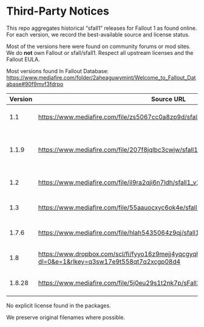 # Third-Party Notices

This repo aggregates historical “sfall1” releases for Fallout 1 as found online.
For each version, we record the best-available source and license status.

Most of the versions here were found on community forums or mod sites.
We do **not** own Fallout or sfall/sfall1. Respect all upstream licenses and
the Fallout EULA.

Most versions found In Fallout Database:
https://www.mediafire.com/folder/2aheaguwymint/Welcome_to_Fallout_Database#90f9mvf3fdrpo

| Version | Source URL                                                                                              | Updated             | Notes                             |
|---------|---------------------------------------------------------------------------------------------------------|:--------------------|-----------------------------------|
| 1.1     | https://www.mediafire.com/file/zs5067cc0a8zp9d/sfall1_v1.1_unofficial_by_Crafty.7z/file                 | 2015-07-10 20:07:37 | First Release                     |
| 1.1.9   | https://www.mediafire.com/file/207f8jqlbc3cwjw/sfall1_1.19_unofficial_by_Crafty.7z/file                 | 2015-07-02 00:23:36 | Typo in version, it must be 1.1.9 |
| 1.2     | https://www.mediafire.com/file/il9ra2qji6n7ldh/sfall1_v1.2_unofficial_by_Crafty.7z/file                 | 2015-07-13 08:02:34 |                                   |
| 1.3     | https://www.mediafire.com/file/55aauocxyc6ok4e/sfall1_v1.3_unofficial_by_Crafty.7z/file                 | 2015-07-20 00:48:52 |                                   |
| 1.7.6   | https://www.mediafire.com/file/hlah5435064z9qj/sfall1_v1.7.6_unofficial_by_Crafty.7z/file               | 2016-08-04 12:10:40 |                                   |
| 1.8     | https://www.dropbox.com/scl/fi/fyyo16z9mejj4yqcgyqhp/sfall1.7z?dl=0&e=1&rlkey=q3sw17e9t558qt7q2xcgp08d4 | 2018-07-19 22:31:00 |                                   |
| 1.8.28  | https://www.mediafire.com/file/5j0eu29s1t2nk7p/sFall2_by_Crafty_Extended.zip/file                       | 2024-10-14 22:58:00 | Latest version                    |

No explicit license found in the packages.

We preserve original filenames where possible.
